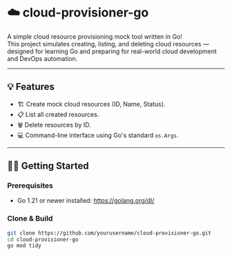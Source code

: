 # ☁️ cloud-provisioner-go

A simple cloud resource provisioning mock tool written in Go!  
This project simulates creating, listing, and deleting cloud resources — designed for learning Go and preparing for real-world cloud development and DevOps automation.

---

## 💡 Features

- 🏗 Create mock cloud resources (ID, Name, Status).
- 📋 List all created resources.
- 🗑 Delete resources by ID.
- 💻 Command-line interface using Go's standard `os.Args`.

---

## 🏃‍♂️ Getting Started

### Prerequisites
- Go 1.21 or newer installed: https://golang.org/dl/

### Clone & Build
```bash
git clone https://github.com/yourusername/cloud-provisioner-go.git
cd cloud-provisioner-go
go mod tidy
